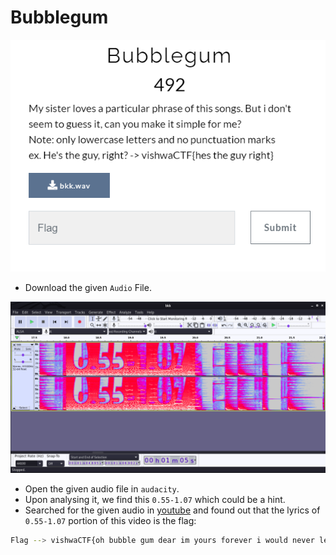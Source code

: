 # Bubblegum

![](https://github.com/a3x3k/Bi0s/blob/master/CTFs/Vishwa_Ctf/Assets/13.png?raw=true)

- Download the given `Audio` File.

![](https://github.com/a3x3k/Bi0s/blob/master/CTFs/Vishwa_Ctf/Assets/14.png?raw=true)

- Open the given audio file in `audacity`.
- Upon analysing it, we find this `0.55-1.07` which could be a hint.
- Searched for the given audio in [youtube](https://youtu.be/5x441jo1-sg ) and found out that the lyrics of `0.55-1.07` portion of this video is the flag:

```sh
Flag --> vishwaCTF{oh bubble gum dear im yours forever i would never let them take your bubblegum away}
```

